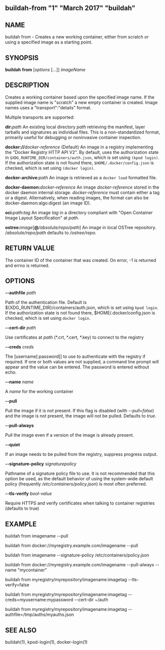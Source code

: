 ## buildah-from "1" "March 2017" "buildah"

## NAME
buildah from - Creates a new working container, either from scratch or using a specified image as a starting point.

## SYNOPSIS
**buildah** **from** [*options* [...]] *imageName*

## DESCRIPTION
Creates a working container based upon the specified image name.  If the
supplied image name is "scratch" a new empty container is created. Image names
uses a "transport":"details" format.

Multiple transports are supported:

  **dir:**_path_
  An existing local directory _path_ retrieving the manifest, layer tarballs and signatures as individual files. This is a non-standardized format, primarily useful for debugging or noninvasive container inspection.

  **docker://**_docker-reference_ (Default)
  An image in a registry implementing the "Docker Registry HTTP API V2". By default, uses the authorization state in `$XDG_RUNTIME_DIR/containers/auth.json`, which is set using `(kpod login)`. If the authorization state is not found there, `$HOME/.docker/config.json` is checked, which is set using `(docker login)`.

  **docker-archive:**_path_
  An image is retrieved as a `docker load` formatted file.

  **docker-daemon:**_docker-reference_
  An image _docker-reference_ stored in the docker daemon internal storage.  _docker-reference_ must contain either a tag or a digest.  Alternatively, when reading images, the format can also be docker-daemon:algo:digest (an image ID).

  **oci:**_path_**:**_tag_
  An image _tag_ in a directory compliant with "Open Container Image Layout Specification" at _path_.

  **ostree:**_image_[**@**_/absolute/repo/path_]
  An image in local OSTree repository.  _/absolute/repo/path_ defaults to _/ostree/repo_.

## RETURN VALUE
The container ID of the container that was created.  On error, -1 is returned and errno is returned.

## OPTIONS

**--authfile** *path*

Path of the authentication file. Default is ${XDG_RUNTIME\_DIR}/containers/auth.json, which is set using `kpod login`.
If the authorization state is not found there, $HOME/.docker/config.json is checked, which is set using `docker login`.

**--cert-dir** *path*

Use certificates at *path* (*.crt, *.cert, *.key) to connect to the registry

**--creds** *creds*

The [username[:password]] to use to authenticate with the registry if required.
If one or both values are not supplied, a command line prompt will appear and the
value can be entered.  The password is entered without echo.

**--name** *name*

A *name* for the working container

**--pull**

Pull the image if it is not present.  If this flag is disabled (with
*--pull=false*) and the image is not present, the image will not be pulled.
Defaults to *true*.

**--pull-always**

Pull the image even if a version of the image is already present.

**--quiet**

If an image needs to be pulled from the registry, suppress progress output.

**--signature-policy** *signaturepolicy*

Pathname of a signature policy file to use.  It is not recommended that this
option be used, as the default behavior of using the system-wide default policy
(frequently */etc/containers/policy.json*) is most often preferred.

**--tls-verify** *bool-value*

Require HTTPS and verify certificates when talking to container registries (defaults to true)

## EXAMPLE

buildah from imagename --pull

buildah from docker://myregistry.example.com/imagename --pull

buildah from imagename --signature-policy /etc/containers/policy.json

buildah from docker://myregistry.example.com/imagename --pull-always --name "mycontainer"

buildah from myregistry/myrepository/imagename:imagetag --tls-verify=false

buildah from myregistry/myrepository/imagename:imagetag --creds=myusername:mypassword --cert-dir ~/auth

buildah from myregistry/myrepository/imagename:imagetag --authfile=/tmp/auths/myauths.json

## SEE ALSO
buildah(1), kpod-login(1), docker-login(1)
